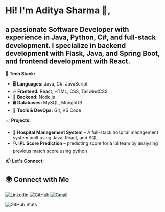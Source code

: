 
# Hi! I'm Aditya Sharma 👋,
 ## a passionate Software Developer with experience in Java, Python, C#, and full-stack development. I specialize in backend development with Flask, Java, and Spring Boot, and frontend development with React.

🌟 **Tech Stack:**
- 🖥️ **Languages:** Java, C#, JavaScript
- 🔥 **Frontend:** React, HTML, CSS, TailwindCSS
- 🚀 **Backend:** Node.js
- 🛢️ **Databases:** MySQL, MongoDB
- 🧰 **Tools & DevOps:** Git, VS Code

📈 **Projects:**  
- 🏥 **Hospital Management System** – A full-stack hospital management system built using Java, React, and SQL.  
- 🔍 **IPL Score Prediction** – predicting score for a ipl team by analysing previous match score using python   

📬 **Let's Connect:**  
## 🌍 Connect with Me  
[![LinkedIn](https://img.shields.io/badge/LinkedIn-0077B5?style=for-the-badge&logo=linkedin&logoColor=white)](https://www.linkedin.com/in/aditya-sharma-a1606325a/)
[![GitHub](https://img.shields.io/badge/GitHub-181717?style=for-the-badge&logo=github&logoColor=white)](https://github.com/Adityasharma081003)
[![Gmail](https://img.shields.io/badge/Gmail-D14836?style=for-the-badge&logo=gmail&logoColor=white)](rs6441419@gmail.com)
 

![GitHub Stats](https://github-readme-stats.vercel.app/api?username=Adityasharma081003&show_icons=true&theme=radical)

